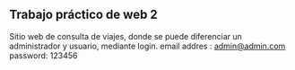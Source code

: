 ## Trabajo práctico de web 2 
Sitio web de consulta de viajes, donde se puede diferenciar un administrador y usuario, mediante login.
email addres : admin@admin.com
password: 123456
